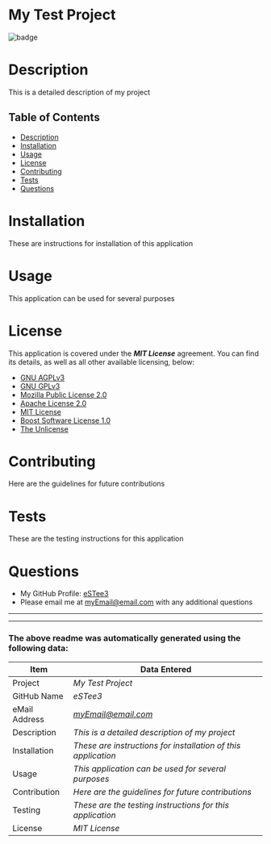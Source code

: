 
# My Test Project
![badge](https://img.shields.io/badge/License-MITLicense-blue)

# Description
This is a detailed description of my project

## Table of Contents
- [Description](#description)
- [Installation](#installation)
- [Usage](#usage)
- [License](#license)
- [Contributing](#contributing)
- [Tests](#tests)
- [Questions](#questions)

# Installation
These are instructions for installation of this application

# Usage
This application can be used for several purposes

# License
This application is covered under the **_MIT License_** agreement.  You can find its details, as well as all other available licensing, below:
- [GNU AGPLv3](https://choosealicense.com/licenses/agpl-3.0/)
- [GNU GPLv3](https://choosealicense.com/licenses/gpl-3.0/)
- [Mozilla Public License 2.0](https://choosealicense.com/licenses/mpl-2.0/)
- [Apache License 2.0](https://choosealicense.com/licenses/apache-2.0/)
- [MIT License](https://choosealicense.com/licenses/mit/)
- [Boost Software License 1.0](https://choosealicense.com/licenses/bsl-1.0/)
- [The Unlicense](https://choosealicense.com/licenses/unlicense/)

# Contributing
Here are the guidelines for future contributions

# Tests
These are the testing instructions for this application

# Questions
- My GitHub Profile: [eSTee3](https://www.github.com/eSTee3)
- Please email me at myEmail@email.com with any additional questions

---
---
### The above readme was automatically generated using the following data:

Item | Data Entered
--- | ---
Project | *My Test Project*
GitHub Name | *eSTee3*
eMail Address | *myEmail@email.com*
Description | *This is a detailed description of my project*
Installation | *These are instructions for installation of this application*
Usage | *This application can be used for several purposes*
Contribution | *Here are the guidelines for future contributions*
Testing | *These are the testing instructions for this application*
License | *MIT License*

